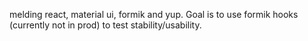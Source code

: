 melding react, material ui, formik and yup. Goal is to use formik hooks (currently not in prod) to test stability/usability.
